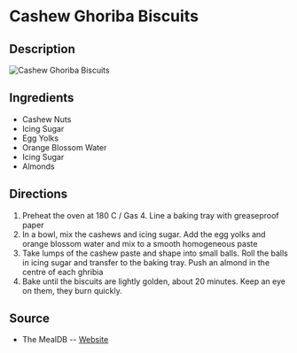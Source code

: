 # Cashew Ghoriba Biscuits

## Description
![Cashew Ghoriba Biscuits](https://www.themealdb.com/images/media/meals/t3r3ka1560461972.jpg "Cashew Ghoriba Biscuits")

## Ingredients
- Cashew Nuts
- Icing Sugar
- Egg Yolks
- Orange Blossom Water
- Icing Sugar
- Almonds

## Directions
1. Preheat the oven at 180 C / Gas 4. Line a baking tray with greaseproof paper
2. In a bowl, mix the cashews and icing sugar. Add the egg yolks and orange blossom water and mix to a smooth homogeneous paste
3. Take lumps of the cashew paste and shape into small balls. Roll the balls in icing sugar and transfer to the baking tray. Push an almond in the centre of each ghribia
4. Bake until the biscuits are lightly golden, about 20 minutes. Keep an eye on them, they burn quickly.

## Source

- The MealDB -- [Website](https://themealdb.com/)
